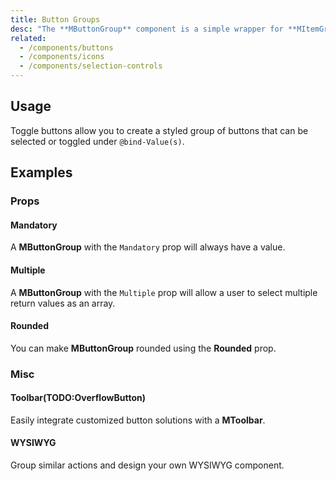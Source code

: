 ```yaml
---
title: Button Groups
desc: "The **MButtonGroup** component is a simple wrapper for **MItemGroup** built specifically to work with **MButton**."
related:
  - /components/buttons
  - /components/icons
  - /components/selection-controls
---
```


## Usage

Toggle buttons allow you to create a styled group of buttons that can be selected or toggled under `@bind-Value(s)`.

<masa-example file="Examples.components.button_groups.Usage"></masa-example>

## Examples

### Props

#### Mandatory

A **MButtonGroup** with the `Mandatory` prop will always have a value.

<masa-example file="Examples.components.button_groups.Mandatory"></masa-example>

#### Multiple

A **MButtonGroup** with the `Multiple` prop will allow a user to select multiple return values as an array.

<masa-example file="Examples.components.button_groups.Multiple"></masa-example>

#### Rounded

You can make **MButtonGroup** rounded using the **Rounded** prop.

<masa-example file="Examples.components.button_groups.Rounded"></masa-example>

### Misc

#### Toolbar(TODO:OverflowButton)

Easily integrate customized button solutions with a **MToolbar**.

<masa-example file="Examples.components.button_groups.Toolbar"></masa-example>

#### WYSIWYG

Group similar actions and design your own WYSIWYG component.

<masa-example file="Examples.components.button_groups.WYSIWYG"></masa-example>
